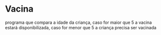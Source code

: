 # Vacina
programa que compara a idade da criança, caso for maior que 5 a vacina estará disponibilizada, caso for menor que 5 a criança precisa ser vacinada
